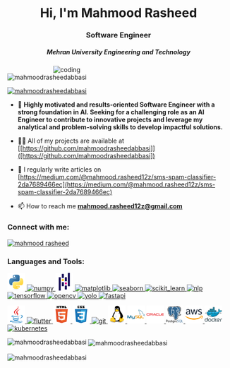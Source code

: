 <h1 align="center">Hi, I'm Mahmood Rasheed</h1>
<h3 align="center">Software Engineer</h3>
<h5 align="center">Mehran University Engineering and Technology</h5>

<img align = "right" alt = "coding" width = "400" src = "https://user-images.githubusercontent.com/55389276/140866485-8fb1c876-9a8f-4d6a-98dc-08c4981eaf70.gif">

<p align="left"> <img src="https://komarev.com/ghpvc/?username=mahmoodrasheedabbasi&label=Profile%20views&color=0e75b6&style=flat" alt="mahmoodrasheedabbasi" /> </p>

<p align="left"> <a href="https://github.com/ryo-ma/github-profile-trophy"><img src="https://github-profile-trophy.vercel.app/?username=mahmoodrasheedabbasi" alt="mahmoodrasheedabbasi" /></a> </p>

- 🌱 **Highly motivated and results-oriented Software Engineer with a strong foundation in AI. Seeking for a challenging role as an AI Engineer to contribute to innovative projects and leverage my analytical and problem-solving skills to develop impactful solutions.**

- 👨‍💻 All of my projects are available at [[https://github.com/mahmoodrasheedabbasi]]([https://github.com/mahmoodrasheedabbasi])

- 📝 I regularly write articles on [https://medium.com/@mahmood.rasheed12z/sms-spam-classifier-2da7689466ec](https://medium.com/@mahmood.rasheed12z/sms-spam-classifier-2da7689466ec)

- 📫 How to reach me **mahmood.rasheed12z@gmail.com**

<h3 align="left">Connect with me:</h3>
<p align="left">
<a href="https://www.linkedin.com/in/mahmood-rasheed-746595229/" target="blank"><img align="center" src="https://raw.githubusercontent.com/rahuldkjain/github-profile-readme-generator/master/src/images/icons/Social/linked-in-alt.svg" alt="mahmood rasheed" height="30" width="40" /></a>

<h3 align="left">Languages and Tools:</h3>
<p align="left"> <a href="https://www.python.org" target="_blank" rel="noreferrer"> <img src="https://raw.githubusercontent.com/devicons/devicon/master/icons/python/python-original.svg" alt="python" width="40" height="40"/> </a> <a href="https://numpy.org/" target="_blank" rel="noreferrer">
  <img src="https://upload.wikimedia.org/wikipedia/commons/3/31/NumPy_logo_2020.svg" alt="numpy" width="40" height="40"/>
</a> <a href="https://pandas.pydata.org/" target="_blank" rel="noreferrer"> <img src="https://raw.githubusercontent.com/devicons/devicon/2ae2a900d2f041da66e950e4d48052658d850630/icons/pandas/pandas-original.svg" alt="pandas" width="40" height="40"/> </a> <a href="https://matplotlib.org/" target="_blank" rel="noreferrer">
  <img src="https://upload.wikimedia.org/wikipedia/commons/8/84/Matplotlib_icon.svg" alt="matplotlib" width="40" height="40"/> </a> <a href="https://seaborn.pydata.org/" target="_blank" rel="noreferrer"> <img src="https://seaborn.pydata.org/_images/logo-mark-lightbg.svg" alt="seaborn" width="40" height="40"/> </a><a href="https://scikit-learn.org/" target="_blank" rel="noreferrer"> <img src="https://upload.wikimedia.org/wikipedia/commons/0/05/Scikit_learn_logo_small.svg" alt="scikit_learn" width="40" height="40"/> </a>
<a href="https://huggingface.co/transformers/" target="_blank" rel="noreferrer">
  <img src="https://huggingface.co/front/assets/huggingface_logo.svg" alt="nlp" width="40" height="40"/>
</a> 
<a href="https://www.tensorflow.org/" target="_blank" rel="noreferrer">
  <img src="https://upload.wikimedia.org/wikipedia/commons/2/2d/Tensorflow_logo.svg" alt="tensorflow" width="40" height="40"/>
</a>
<a href="https://opencv.org/" target="_blank" rel="noreferrer">
  <img src="https://upload.wikimedia.org/wikipedia/commons/3/32/OpenCV_Logo_with_text_svg_version.svg" alt="opencv" width="40" height="40"/>
</a>
<a href="https://github.com/ultralytics/ultralytics" target="_blank" rel="noreferrer">
  <img src="https://github.com/ultralytics/assets/raw/main/logo/logo-github.png" alt="yolo" width="40" height="40"/>
</a>
  <a href="https://fastapi.tiangolo.com/" target="_blank" rel="noreferrer">
  <img src="https://upload.wikimedia.org/wikipedia/commons/8/88/FastAPI_logo.svg" alt="fastapi" width="40" height="40"/>
</a>

<a href="https://www.java.com" target="_blank" rel="noreferrer"> <img src="https://raw.githubusercontent.com/devicons/devicon/master/icons/java/java-original.svg" alt="java" width="40" height="40"/> 
</a>
<a href="https://flutter.dev" target="_blank" rel="noreferrer"> <img src="https://www.vectorlogo.zone/logos/flutterio/flutterio-icon.svg" alt="flutter" width="40" height="40"/> </a> <a href="https://www.w3.org/html/" target="_blank" rel="noreferrer"> <img src="https://raw.githubusercontent.com/devicons/devicon/master/icons/html5/html5-original-wordmark.svg" alt="html5" width="40" height="40"/> </a> <a href="https://www.w3schools.com/css/" target="_blank" rel="noreferrer"> <img src="https://raw.githubusercontent.com/devicons/devicon/master/icons/css3/css3-original-wordmark.svg" alt="css3" width="40" height="40"/> </a>  <a href="https://git-scm.com/" target="_blank" rel="noreferrer"> <img src="https://www.vectorlogo.zone/logos/git-scm/git-scm-icon.svg" alt="git" width="40" height="40"/> </a> <a href="https://www.linux.org/" target="_blank" rel="noreferrer"> <img src="https://raw.githubusercontent.com/devicons/devicon/master/icons/linux/linux-original.svg" alt="linux" width="40" height="40"/> </a> <a href="https://www.mysql.com/" target="_blank" rel="noreferrer"> <img src="https://raw.githubusercontent.com/devicons/devicon/master/icons/mysql/mysql-original-wordmark.svg" alt="mysql" width="40" height="40"/> </a> <a href="https://www.oracle.com/" target="_blank" rel="noreferrer"> <img src="https://raw.githubusercontent.com/devicons/devicon/master/icons/oracle/oracle-original.svg" alt="oracle" width="40" height="40"/> </a> <a href="https://www.postgresql.org" target="_blank" rel="noreferrer"> <img src="https://raw.githubusercontent.com/devicons/devicon/master/icons/postgresql/postgresql-original-wordmark.svg" alt="postgresql" width="40" height="40"/> </a> <a href="https://aws.amazon.com" target="_blank" rel="noreferrer"> <img src="https://raw.githubusercontent.com/devicons/devicon/master/icons/amazonwebservices/amazonwebservices-original-wordmark.svg" alt="aws" width="40" height="40"/> </a> <a href="https://www.docker.com/" target="_blank" rel="noreferrer"> <img src="https://raw.githubusercontent.com/devicons/devicon/master/icons/docker/docker-original-wordmark.svg" alt="docker" width="40" height="40"/> </a> <a href="https://kubernetes.io" target="_blank" rel="noreferrer"> <img src="https://www.vectorlogo.zone/logos/kubernetes/kubernetes-icon.svg" alt="kubernetes" width="40" height="40"/> </a>  </p>

<p><img align="left" src="https://github-readme-stats.vercel.app/api/top-langs?username=mahmoodrasheedabbasi&show_icons=true&locale=en&layout=compact" alt="mahmoodrasheedabbasi" /></p>

<p>&nbsp;<img align="center" src="https://github-readme-stats.vercel.app/api?username=mahmoodrasheedabbasi&show_icons=true&locale=en" alt="mahmoodrasheedabbasi" /></p>

<p><img align="center" src="https://github-readme-streak-stats.herokuapp.com/?user=mahmoodrasheedabbasi&" alt="mahmoodrasheedabbasi" /></p>
